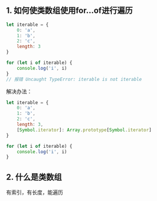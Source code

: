 ## 1. 如何使类数组使用for...of进行遍历

```js
let iterable = {
    0: 'a',
    1: 'b',
    2: 'c',
    length: 3
}

for (let i of iterable) {
    console.log('i', i)
}
// 报错 Uncaught TypeError: iterable is not iterable
```

解决办法：

```js
let iterable = {
    0: 'a',
    1: 'b',
    2: 'c',
    length: 3,
    [Symbol.iterator]: Array.prototype[Symbol.iterator]
}

for (let i of iterable) {
    console.log('i', i)
}
```

## 2. 什么是类数组

有索引，有长度，能遍历